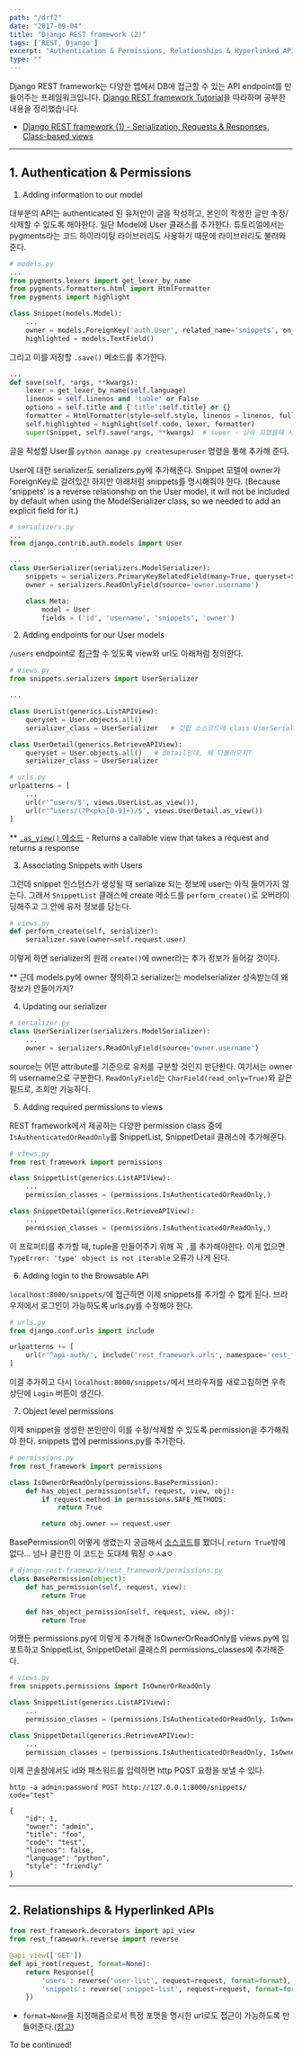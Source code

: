 ```yaml
---
path: "/drf2"
date: "2017-09-04"
title: "Django REST framework (2)"
tags: ['REST, Django']
excerpt: "Authentication & Permissions, Relationships & Hyperlinked APIs"
type: ""
---
```


Django REST framework는 다양한 앱에서 DB에 접근할 수 있는 API endpoint를 만들어주는 프레임워크입니다. [Django REST framework Tutorial](http://www.django-rest-framework.org/tutorial/1-serialization/)을 따라하며 공부한 내용을 정리했습니다.

- [Django REST framework (1) - Serialization, Requests & Responses, Class-based views](/drf1)

---

## 1. Authentication & Permissions

1. Adding information to our model

대부분의 API는 authenticated 된 유저만이 글을 작성하고, 본인이 작성한 글만 수정/삭제할 수 있도록 해야한다. 일단 Model에 User 클래스를 추가한다. 튜토리얼에서는 pygments라는 코드 하이라이팅 라이브러리도 사용하기 때문에 라이브러리도 불러와준다.

```python
# models.py
...
from pygments.lexers import get_lexer_by_name
from pygments.formatters.html import HtmlFormatter
from pygments import highlight

class Snippet(models.Model):
    ...
    owner = models.ForeignKey('auth.User', related_name='snippets', on_delete=models.CASCADE)
    highlighted = models.TextField()
```

그리고 이를 저장할 `.save()` 메소드를 추가한다.

```python
...
def save(self, *args, **kwargs):
    lexer = get_lexer_by_name(self.language)
    linenos = self.linenos and 'table' or False
    options = self.title and {'title':self.title} or {}
    formatter = HtmlFormatter(style=self.style, linenos = linenos, full=True, **options)
    self.highlighted = highlight(self.code, lexer, formatter)
    super(Snippet, self).save(*args, **kwargs)  # super - 상속 꼬였을때 사용하는. 초기화 함수.
```

글을 작성할 User를 `python manage.py createsuperuser` 명령을 통해 추가해 준다.

User에 대한 serializer도 serializers.py에 추가해준다. Snippet 모델에 owner가 ForeignKey로 걸려있긴 하지만 아래처럼 snippets를 명시해줘야 한다. (Because 'snippets' is a reverse relationship on the User model, it will not be included by default when using the ModelSerializer class, so we needed to add an explicit field for it.)

```python
# serializers.py
...
from django.contrib.auth.models import User

...
class UserSerializer(serializers.ModelSerializer):
    snippets = serializers.PrimaryKeyRelatedField(many=True, queryset=Snippet.objects.all())
    owner = serializers.ReadOnlyField(source='owner.username')

    class Meta:
        model = User
        fields = ('id', 'username', 'snippets', 'owner')
```

2. Adding endpoints for our User models

`/users` endpoint로 접근할 수 있도록 view와 url도 아래처럼 정의한다.

```python
# views.py
from snippets.serializers import UserSerializer

...

class UserList(generics.ListAPIView):
    queryset = User.objects.all()
    serializer_class = UserSerializer   # 깃헙 소스코드에 class UserSerializer 주석처리 되어 있음...?

class UserDetail(generics.RetrieveAPIView):
    queryset = User.objects.all()   # detail인데, 왜 다불러오지?
    serializer_class = UserSerializer
```

```python
# urls.py
urlpatterns = [
    ...
    url(r'^users/$', views.UserList.as_view()),
    url(r'^users/(?P<pk>[0-9]+)/$', views.UserDetail.as_view())
]
```

** [`.as_view()` 메소드](https://docs.djangoproject.com/ko/1.11/ref/class-based-views/base/#django.views.generic.base.View.as_view) - Returns a callable view that takes a request and returns a response

3. Associating Snippets with Users

그런데 snippet 인스턴스가 생성될 때 serialize 되는 정보에 user는 아직 들어가지 않는다. 그래서 `SnippetList` 클래스에 create 메소드를 `perform_create()`로 오버라이딩해주고 그 안에 유저 정보를 담는다.

```python
# views.py
def perform_create(self, serializer):
    serializer.save(owner=self.request.user)
```

이렇게 하면 serializer의 원래 `create()`에 owner라는 추가 정보가 들어갈 것이다.

** 근데 models.py에 owner 정의하고 serializer는 modelserializer 상속받는데 왜 정보가 안들어가지?

4. Updating our serializer

```python
# serializer.py
class UserSerializer(serializers.ModelSerializer):
    ...
    owner = serializers.ReadOnlyField(source='owner.username')
```

source는 어떤 attribute를 기준으로 유저를 구분할 것인지 판단한다. 여기서는 owner의 username으로 구분한다. `ReadOnlyField`는 `CharField(read_only=True)`와 같은 필드로, 조회만 가능하다.

5. Adding required permissions to views

REST framework에서 제공하는 다양한 permission class 중에 `IsAuthenticatedOrReadOnly`를 SnippetList, SnippetDetail 클래스에 추가해준다.

```python
# views.py
from rest_framework import permissions

class SnippetList(generics.ListAPIView):
    ...
    permission_classes = (permissions.IsAuthenticatedOrReadOnly,)

class SnippetDetail(generics.RetrieveAPIView):
    ...
    permission_classes = (permissions.IsAuthenticatedOrReadOnly,)
```

이 프로퍼티를 추가할 때, tuple을 만들어주기 위해 꼭 `,`를 추가해야한다. 이게 없으면 `TypeError: 'type' object is not iterable` 오류가 나게 된다.

6. Adding login to the Browsable API

`localhost:8000/snippets/`에 접근하면 이제 snippets를 추가할 수 없게 된다. 브라우저에서 로그인이 가능하도록 urls.py를 수정해야 한다.

```python
# urls.py
from django.conf.urls import include

urlpatterns += [
    url(r'^api-auth/', include('rest_framework.urls', namespace='rest_framework')),
]
```

이걸 추가하고 다시 `localhost:8000/snippets/`에서 브라우저를 새로고침하면 우측 상단에 `Login` 버튼이 생긴다.

7. Object level permissions

이제 snippet을 생성한 본인만이 이를 수정/삭제할 수 있도록 permission을 추가해줘야 한다. snippets 앱에 permissions.py를 추가한다.

```python
# permissions.py
from rest_framework import permissions

class IsOwnerOrReadOnly(permissions.BasePermission):
    def has_object_permission(self, request, view, obj):
        if request.method in permissions.SAFE_METHODS:
            return True

        return obj.owner == request.user
```

BasePermission이 어떻게 생겼는지 궁금해서 [소스코드](https://github.com/encode/django-rest-framework/blob/master/rest_framework/permissions.py)를 봤더니 `return True`밖에 없다... 넘나 클린한 이 코드는 도대체 뭐징 ㅇㅅaㅇ

```python
# django-rest-framework/rest_framework/permissions.py
class BasePermission(object):
    def has_permission(self, request, view):
        return True

    def has_object_permission(self, request, view, obj):
        return True
```

어쨌든 permissions.py에 이렇게 추가해준 IsOwnerOrReadOnly를 views.py에 임포트하고 SnippetList, SnippetDetail 클래스의 permissions_classes에 추가해준다.

```python
# views.py
from snippets.permissions import IsOwnerOrReadOnly

class SnippetList(generics.ListAPIView):
    ...
    permission_classes = (permissions.IsAuthenticatedOrReadOnly, IsOwnerOrReadOnly,)

class SnippetDetail(generics.RetrieveAPIView):
    ...
    permission_classes = (permissions.IsAuthenticatedOrReadOnly, IsOwnerOrReadOnly,)
```

이제 콘솔창에서도 id와 패스워드를 입력하면 http POST 요청을 보낼 수 있다.

```
http -a admin:password POST http://127.0.0.1:8000/snippets/ code="test"

{
    "id": 1,
    "owner": "admin",
    "title": "foo",
    "code": "test",
    "linenos": false,
    "language": "python",
    "style": "friendly"
}
```

---

## 2. Relationships & Hyperlinked APIs

```python
from rest_framework.decorators import api_view
from rest_framework.reverse import reverse

@api_view(['GET'])
def api_root(request, format=None):
    return Response({
        'users': reverse('user-list', request=request, format=format),
        'snippets': reverse('snippet-list', request=request, format=format)
    })
```

- `format=None`을 지정해줌으로서 특정 포맷을 명시한 url로도 접근이 가능하도록 만들어준다.([참고](http://www.django-rest-framework.org/tutorial/2-requests-and-responses/#adding-optional-format-suffixes-to-our-urls))

To be continued!

